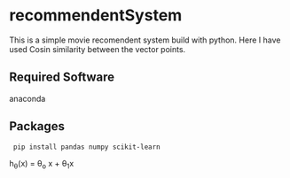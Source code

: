 # recommendentSystem

This is a simple movie recomendent system build with python. Here I have used Cosin similarity between the vector points.

## Required Software

anaconda

## Packages 

``` pip install pandas numpy scikit-learn```

h<sub>&theta;</sub>(x) = &theta;<sub>o</sub> x + &theta;<sub>1</sub>x
